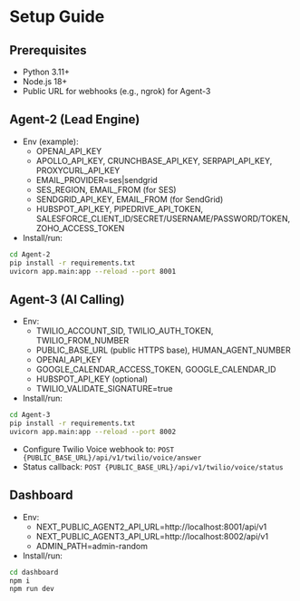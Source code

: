 # Setup Guide

## Prerequisites
- Python 3.11+
- Node.js 18+
- Public URL for webhooks (e.g., ngrok) for Agent-3

## Agent-2 (Lead Engine)
- Env (example):
  - OPENAI_API_KEY
  - APOLLO_API_KEY, CRUNCHBASE_API_KEY, SERPAPI_API_KEY, PROXYCURL_API_KEY
  - EMAIL_PROVIDER=ses|sendgrid
  - SES_REGION, EMAIL_FROM (for SES)
  - SENDGRID_API_KEY, EMAIL_FROM (for SendGrid)
  - HUBSPOT_API_KEY, PIPEDRIVE_API_TOKEN, SALESFORCE_CLIENT_ID/SECRET/USERNAME/PASSWORD/TOKEN, ZOHO_ACCESS_TOKEN
- Install/run:
```bash
cd Agent-2
pip install -r requirements.txt
uvicorn app.main:app --reload --port 8001
```

## Agent-3 (AI Calling)
- Env:
  - TWILIO_ACCOUNT_SID, TWILIO_AUTH_TOKEN, TWILIO_FROM_NUMBER
  - PUBLIC_BASE_URL (public HTTPS base), HUMAN_AGENT_NUMBER
  - OPENAI_API_KEY
  - GOOGLE_CALENDAR_ACCESS_TOKEN, GOOGLE_CALENDAR_ID
  - HUBSPOT_API_KEY (optional)
  - TWILIO_VALIDATE_SIGNATURE=true
- Install/run:
```bash
cd Agent-3
pip install -r requirements.txt
uvicorn app.main:app --reload --port 8002
```
- Configure Twilio Voice webhook to: `POST {PUBLIC_BASE_URL}/api/v1/twilio/voice/answer`
- Status callback: `POST {PUBLIC_BASE_URL}/api/v1/twilio/voice/status`

## Dashboard
- Env:
  - NEXT_PUBLIC_AGENT2_API_URL=http://localhost:8001/api/v1
  - NEXT_PUBLIC_AGENT3_API_URL=http://localhost:8002/api/v1
  - ADMIN_PATH=admin-random
- Install/run:
```bash
cd dashboard
npm i
npm run dev
```
